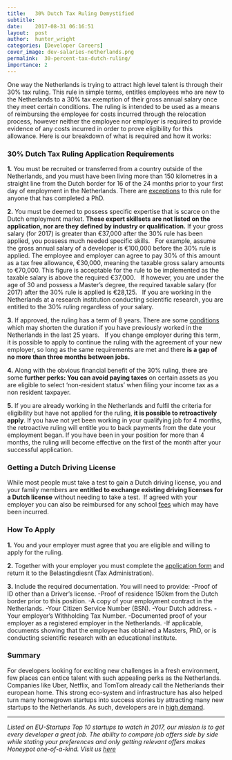 ```yaml
---
title:   30% Dutch Tax Ruling Demystified
subtitle:
date:    2017-08-31 06:16:51
layout:  post
author:  hunter_wright
categories: [Developer Careers]
cover_image: dev-salaries-netherlands.png
permalink:  30-percent-tax-dutch-ruling/
importance: 2
---
```


One way the Netherlands is trying to attract high level talent is through their 30% tax ruling. This rule in simple terms, entitles employees who are new to the Netherlands to a 30% tax exemption of their gross annual salary once they meet certain conditions. The ruling is intended to be used as a means of reimbursing the employee for costs incurred through the relocation process, however neither the employee nor employer is required to provide evidence of any costs incurred in order to prove eligibility for this allowance. Here is our breakdown of what is required and how it works:

<!--more--> 

### 30% Dutch Tax Ruling Application Requirements  

**1.** You must be recruited or transferred from a country outside of the Netherlands, and you must have been living more than 150 kilometres in a straight line from the Dutch border for 16 of the 24 months prior to your first day of employment in the Netherlands. There are [exceptions](https://www.belastingdienst.nl/wps/wcm/connect/bldcontenten/belastingdienst/individuals/living_and_working/working_in_another_country_temporarily/you_are_coming_to_work_in_the_netherlands/30_facility_for_incoming_employees/conditions_30_p_facility/you_live_more_than_150_kilometres_away_from_the_dutch_border) to this rule for anyone that has completed a PhD.  

**2.** You must be deemed to possess specific expertise that is scarce on the Dutch employment market. **These expert skillsets are not listed on the application, nor are they defined by industry or qualification.** If your gross salary (for 2017) is greater than €37,000 after the 30% rule has been applied, you possess much needed specific skills.   For example, assume the gross annual salary of a developer is €100,000 before the 30% rule is applied. The employee and employer can agree to pay 30% of this amount as a tax free allowance, €30,000, meaning the taxable gross salary amounts to €70,000. This figure is acceptable for the rule to be implemented as the taxable salary is above the required €37,000.   If however, you are under the age of 30 and possess a Master’s degree, the required taxable salary (for 2017) after the 30% rule is applied is €28,125.   If you are working in the Netherlands at a research institution conducting scientific research, you are entitled to the 30% ruling regardless of your salary.  

**3.** If approved, the ruling has a term of 8 years. There are some [conditions](https://www.belastingdienst.nl/wps/wcm/connect/bldcontenten/belastingdienst/individuals/living_and_working/working_in_another_country_temporarily/you_are_coming_to_work_in_the_netherlands/30_facility_for_incoming_employees/the_decision_issued_to_you_has_a_maximum_term_of_8_years) which may shorten the duration if you have previously worked in the Netherlands in the last 25 years.   If you change employer during this term, it is possible to apply to continue the ruling with the agreement of your new employer, so long as the same requirements are met and there **is a gap of no more than three months between jobs.  **

**4.** Along with the obvious financial benefit of the 30% ruling, there are some **further perks: You can avoid paying taxes** on certain assets as you are eligible to select ‘non-resident status’ when filing your income tax as a non resident taxpayer.  

**5.** If you are already working in the Netherlands and fulfil the criteria for eligibility but have not applied for the ruling, **it is possible to retroactively apply**. If you have not yet been working in your qualifying job for 4 months, the retroactive ruling will entitle you to back payments from the date your employment began. If you have been in your position for more than 4 months, the ruling will become effective on the first of the month after your successful application. 

### Getting a Dutch Driving License

While most people must take a test to gain a Dutch driving license, you and your family members are **entitled to exchange existing driving licenses for a Dutch license** without needing to take a test.  If agreed with your employer you can also be reimbursed for any school [fees](https://www.belastingdienst.nl/wps/wcm/connect/bldcontenten/belastingdienst/individuals/living_and_working/working_in_another_country_temporarily/you_are_coming_to_work_in_the_netherlands/30_facility_for_incoming_employees/school_fees) which may have been incurred.      

### How To Apply

**1.** You and your employer must agree that you are eligible and willing to apply for the ruling.

**2.** Together with your employer you must complete the [application form](https://download.belastingdienst.nl/belastingdienst/docs/applic_2017_Inc_tax_nat_insur_lh5981z71foleng.pdf) and return it to the Belastingdiesnt (Tax Administration).

**3.** Include the required documentation. You will need to provide: -Proof of ID other than a Driver’s license.
-Proof of residence 150km from the Dutch border prior to this position.
-A copy of your employment contract in the Netherlands.
-Your Citizen Service Number (BSN).
-Your Dutch address.
-Your employer’s Withholding Tax Number. -Documented proof of your employer as a registered employer in the Netherlands.
-If applicable, documents showing that the employee has obtained a Masters, PhD, or is conducting scientific research with an educational institute.

### Summary 

For developers looking for exciting new challenges in a fresh environment, few places can entice talent with such appealing perks as the Netherlands. Companies like Uber, Netflix, and TomTom already call the Netherlands their european home. This strong eco-system and infrastructure has also helped turn many homegrown startups into success stories by attracting many new startups to the Netherlands. As such, developers are in [high demand](http://www.computerweekly.com/news/4500269840/Fears-of-software-skills-shortage-in-Germany-and-the-Netherlands). 



_____________________________________________________________________________

*Listed on EU-Startups Top 10 startups to watch in 2017, our mission is to get every developer a great job. The ability to compare job offers side by side while stating your preferences and only getting relevant offers makes Honeypot one-of-a-kind. Visit us [here](https://www.honeypot.io/pages/how_it_works)*


